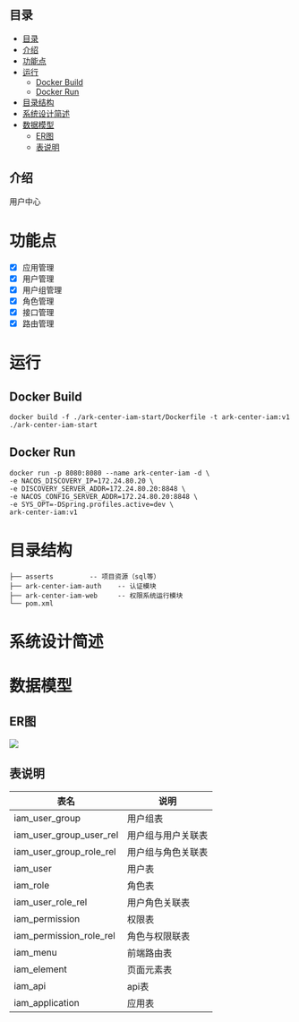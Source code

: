 ## 目录

<!-- TOC -->
  * [目录](#目录)
  * [介绍](#介绍)
* [功能点](#功能点)
* [运行](#运行)
  * [Docker Build](#docker-build)
  * [Docker Run](#docker-run)
* [目录结构](#目录结构)
* [系统设计简述](#系统设计简述)
* [数据模型](#数据模型)
  * [ER图](#er图)
  * [表说明](#表说明)
<!-- TOC -->

## 介绍
用户中心

# 功能点

-[x] 应用管理
-[x] 用户管理
-[x] 用户组管理
-[x] 角色管理
-[x] 接口管理
-[x] 路由管理

# 运行

## Docker Build

```shell
docker build -f ./ark-center-iam-start/Dockerfile -t ark-center-iam:v1 ./ark-center-iam-start
```

## Docker Run

```shell
docker run -p 8080:8080 --name ark-center-iam -d \
-e NACOS_DISCOVERY_IP=172.24.80.20 \
-e DISCOVERY_SERVER_ADDR=172.24.80.20:8848 \
-e NACOS_CONFIG_SERVER_ADDR=172.24.80.20:8848 \
-e SYS_OPT=-DSpring.profiles.active=dev \
ark-center-iam:v1
```

# 目录结构

```
├── asserts         -- 项目资源（sql等）
├── ark-center-iam-auth    -- 认证模块
├── ark-center-iam-web     -- 权限系统运行模块
└── pom.xml

```

# 系统设计简述

# 数据模型

## ER图

![](asserts/ark-center-iam-er.png)

## 表说明

| 表名                      | 说明        |
|-------------------------|-----------|
| iam_user_group          | 用户组表      |
| iam_user_group_user_rel | 用户组与用户关联表 |
| iam_user_group_role_rel | 用户组与角色关联表 |
| iam_user                | 用户表       |
| iam_role                | 角色表       |
| iam_user_role_rel       | 用户角色关联表   |
| iam_permission          | 权限表       |
| iam_permission_role_rel | 角色与权限联表   |
| iam_menu               | 前端路由表     |
| iam_element             | 页面元素表     |
| iam_api                 | api表      |
| iam_application         | 应用表       |